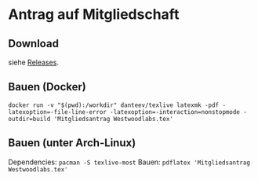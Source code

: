 # Antrag auf Mitgliedschaft

## Download

siehe [Releases](https://github.com/Westwoodlabs/Mitgliedsantrag/releases).

## Bauen (Docker)

`docker run -v "$(pwd):/workdir" danteev/texlive latexmk -pdf -latexoption=-file-line-error -latexoption=-interaction=nonstopmode -outdir=build 'Mitgliedsantrag Westwoodlabs.tex'`

## Bauen (unter Arch-Linux)
Dependencies: `pacman -S texlive-most`
Bauen: `pdflatex 'Mitgliedsantrag Westwoodlabs.tex'`